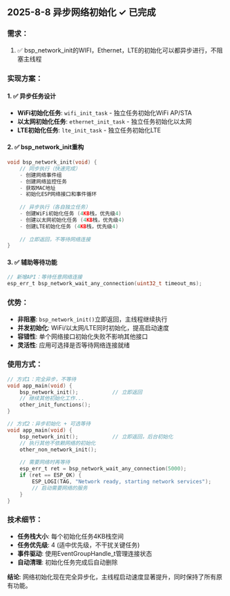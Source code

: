## 2025-8-8 异步网络初始化 ✓ 已完成

### 需求：
1. ✅ bsp_network_init的WIFI，Ethernet，LTE的初始化可以都异步进行，不阻塞主线程

### 实现方案：

#### 1. ✅ **异步任务设计**
- **WiFi初始化任务**: `wifi_init_task` - 独立任务初始化WiFi AP/STA
- **以太网初始化任务**: `ethernet_init_task` - 独立任务初始化以太网
- **LTE初始化任务**: `lte_init_task` - 独立任务初始化LTE

#### 2. ✅ **bsp_network_init重构**
```c
void bsp_network_init(void) {
    // 同步执行（快速完成）
    - 创建网络事件组
    - 创建网络监控任务
    - 获取MAC地址
    - 初始化ESP网络接口和事件循环
    
    // 异步执行（各自独立任务）
    - 创建WiFi初始化任务 (4KB栈，优先级4)
    - 创建以太网初始化任务 (4KB栈，优先级4)  
    - 创建LTE初始化任务 (4KB栈，优先级4)
    
    // 立即返回，不等待网络连接
}
```

#### 3. ✅ **辅助等待功能**
```c
// 新增API：等待任意网络连接
esp_err_t bsp_network_wait_any_connection(uint32_t timeout_ms);
```

### 优势：
- **非阻塞**: `bsp_network_init()`立即返回，主线程继续执行
- **并发初始化**: WiFi/以太网/LTE同时初始化，提高启动速度
- **容错性**: 单个网络接口初始化失败不影响其他接口
- **灵活性**: 应用可选择是否等待网络连接就绪

### 使用方式：
```c
// 方式1：完全异步，不等待
void app_main(void) {
    bsp_network_init();           // 立即返回
    // 继续其他初始化工作...
    other_init_functions();
}

// 方式2：异步初始化 + 可选等待
void app_main(void) {
    bsp_network_init();           // 立即返回，后台初始化
    // 执行其他不依赖网络的初始化
    other_non_network_init();
    
    // 需要网络时再等待
    esp_err_t ret = bsp_network_wait_any_connection(5000);
    if (ret == ESP_OK) {
        ESP_LOGI(TAG, "Network ready, starting network services");
        // 启动需要网络的服务
    }
}
```

### 技术细节：
- **任务栈大小**: 每个初始化任务4KB栈空间
- **任务优先级**: 4 (适中优先级，不干扰关键任务)
- **事件驱动**: 使用EventGroupHandle_t管理连接状态
- **自动清理**: 初始化任务完成后自动删除

**结论**: 网络初始化现在完全异步化，主线程启动速度显著提升，同时保持了所有原有功能。